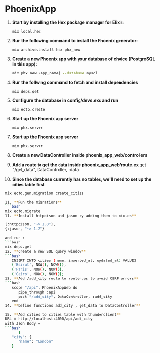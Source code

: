 # PhoenixApp

1. **Start by installing the Hex package manager for Elixir:**
   ```bash
   mix local.hex
2. **Run the following command to install the Phoenix generator:**
   ```bash
   mix archive.install hex phx_new
3. **Create a new Phoenix app with your database of choice (PostgreSQL in this app):**
   ```bash
   mix phx.new {app_name} --database mysql
4. **Run the follwing command to fetch and install dependencies**
   ```bash
   mix deps.get
5. **Configure the database in config/devs.exs and run**
   ```bash
   mix ecto.create
6. **Start up the Phoenix app server**
   ```bash
   mix phx.server 
7. **Start up the Phoenix app server**
   ```bash
   mix phx.server 
8. **Create a new DataController inside phoenix_app_web/controllers**
   
9. **Add a route to get the data inside phoenix_app_web/route.ex**
   get "/get_data", DataController, :data
10. **Since the database currently has no tables, we'll need to set up the cities table first**
   ```bash
   mix ecto.gen.migration create_cities
   
11. **Run the migrations**
   ```bash
   mix ecto.migrate
11. **Install httpoison and jason by adding them to mix.es**

   {:httpoison, "~> 1.8"},
   {:jason, "~> 1.2"}

   and run :
   ```bash
   mix deps.get
12. **Create a new SQL query window**
   ```bash
      INSERT INTO cities (name, inserted_at, updated_at) VALUES
      ('Beirut', NOW(), NOW()),
      ('Paris', NOW(), NOW()),
      ('Cairo', NOW(), NOW());
13. **Add /add_city route to router.es to avoid CSRF errors**
   ```bash
      scope "/api", PhoenixAppWeb do
         pipe_through :api
         post "/add_city", DataController, :add_city
      end
14. **Define functions add_city , get_data to DataController**

15. **Add cities to cities table with thunderclient**
   URL = http://localhost:4000/api/add_city
   with Json Body = 
   ```bash
         {
      "city": {
         "name": "London"
      }







